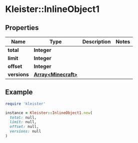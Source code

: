 # Kleister::InlineObject1

## Properties

| Name | Type | Description | Notes |
| ---- | ---- | ----------- | ----- |
| **total** | **Integer** |  |  |
| **limit** | **Integer** |  |  |
| **offset** | **Integer** |  |  |
| **versions** | [**Array&lt;Minecraft&gt;**](Minecraft.md) |  |  |

## Example

```ruby
require 'kleister'

instance = Kleister::InlineObject1.new(
  total: null,
  limit: null,
  offset: null,
  versions: null
)
```

